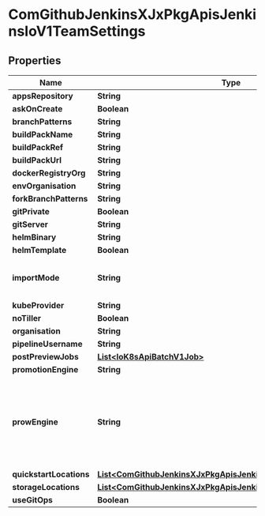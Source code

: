 
# ComGithubJenkinsXJxPkgApisJenkinsIoV1TeamSettings

## Properties
Name | Type | Description | Notes
------------ | ------------- | ------------- | -------------
**appsRepository** | **String** |  |  [optional]
**askOnCreate** | **Boolean** |  |  [optional]
**branchPatterns** | **String** |  |  [optional]
**buildPackName** | **String** |  |  [optional]
**buildPackRef** | **String** |  |  [optional]
**buildPackUrl** | **String** |  |  [optional]
**dockerRegistryOrg** | **String** |  |  [optional]
**envOrganisation** | **String** |  |  [optional]
**forkBranchPatterns** | **String** |  |  [optional]
**gitPrivate** | **Boolean** |  |  [optional]
**gitServer** | **String** |  |  [optional]
**helmBinary** | **String** |  |  [optional]
**helmTemplate** | **Boolean** |  |  [optional]
**importMode** | **String** | ImportMode indicates what kind of |  [optional]
**kubeProvider** | **String** |  |  [optional]
**noTiller** | **Boolean** |  |  [optional]
**organisation** | **String** |  |  [optional]
**pipelineUsername** | **String** |  |  [optional]
**postPreviewJobs** | [**List&lt;IoK8sApiBatchV1Job&gt;**](IoK8sApiBatchV1Job.md) |  |  [optional]
**promotionEngine** | **String** |  |  [optional]
**prowEngine** | **String** | ProwEngine is the kind of prow engine used such as knative build or build pipeline |  [optional]
**quickstartLocations** | [**List&lt;ComGithubJenkinsXJxPkgApisJenkinsIoV1QuickStartLocation&gt;**](ComGithubJenkinsXJxPkgApisJenkinsIoV1QuickStartLocation.md) |  |  [optional]
**storageLocations** | [**List&lt;ComGithubJenkinsXJxPkgApisJenkinsIoV1StorageLocation&gt;**](ComGithubJenkinsXJxPkgApisJenkinsIoV1StorageLocation.md) |  |  [optional]
**useGitOps** | **Boolean** |  |  [optional]



